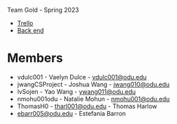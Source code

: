 Team Gold - Spring 2023

- [Trello](https://trello.com/b/8NgCdVEH/stories-issues)
- [Back end](https://github.com/EstefaniaBarron/Booked-back-end)
# Members

- vdulc001 - Vaelyn Dulce - vdulc001@odu.edu
- jwangCSProject - Joshua Wang - jwang010@odu.edu
- lvSojen - Yao Wang - ywang011@odu.edu
- nmohu001odu - Natalie Mohun - nmohu001@odu.edu
- ThomasH0 - tharl001@odu.edu - Thomas Harlow
- ebarr005@odu.edu - Estefania Barron
